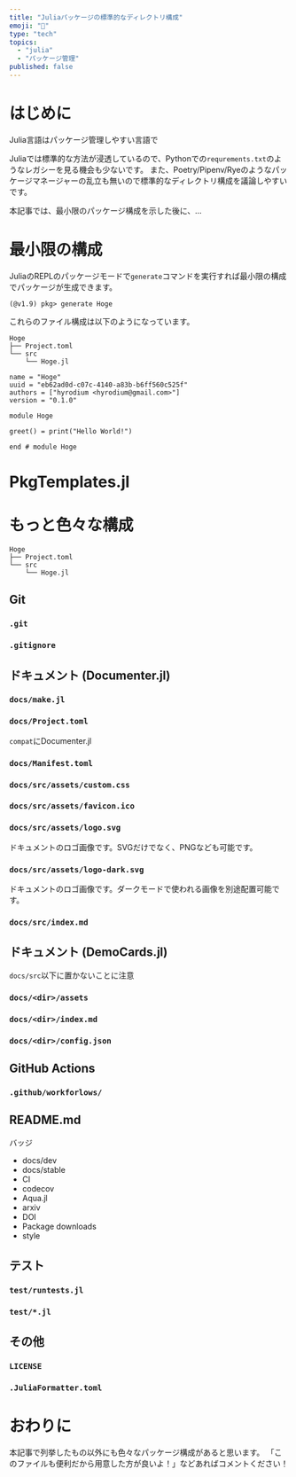 ```yaml
---
title: "Juliaパッケージの標準的なディレクトリ構成"
emoji: "👻"
type: "tech"
topics:
  - "julia"
  - "パッケージ管理"
published: false
---
```


# はじめに
Julia言語はパッケージ管理しやすい言語で

Juliaでは標準的な方法が浸透しているので、Pythonでの`requrements.txt`のようなレガシーを見る機会も少ないです。
また、Poetry/Pipenv/Ryeのようなパッケージマネージャーの乱立も無いので標準的なディレクトリ構成を議論しやすいです。

本記事では、最小限のパッケージ構成を示した後に、...

# 最小限の構成
JuliaのREPLのパッケージモードで`generate`コマンドを実行すれば最小限の構成でパッケージが生成できます。
```
(@v1.9) pkg> generate Hoge
```

これらのファイル構成は以下のようになっています。

```
Hoge
├── Project.toml
└── src
    └── Hoge.jl
```

```toml: Project.toml
name = "Hoge"
uuid = "eb62ad0d-c07c-4140-a83b-b6ff560c525f"
authors = ["hyrodium <hyrodium@gmail.com>"]
version = "0.1.0"
```


```julia: src/Hoge.jl
module Hoge

greet() = print("Hello World!")

end # module Hoge
```

# PkgTemplates.jl

# もっと色々な構成

```
Hoge
├── Project.toml
└── src
    └── Hoge.jl
```


## Git
### `.git`
### `.gitignore`

## ドキュメント (Documenter.jl)
### `docs/make.jl`

### `docs/Project.toml`

`compat`にDocumenter.jl

### `docs/Manifest.toml`

### `docs/src/assets/custom.css`

### `docs/src/assets/favicon.ico`

### `docs/src/assets/logo.svg`
ドキュメントのロゴ画像です。SVGだけでなく、PNGなども可能です。

### `docs/src/assets/logo-dark.svg`
ドキュメントのロゴ画像です。ダークモードで使われる画像を別途配置可能です。

### `docs/src/index.md`

## ドキュメント (DemoCards.jl)

`docs/src`以下に置かないことに注意

### `docs/<dir>/assets`

### `docs/<dir>/index.md`

### `docs/<dir>/config.json`

## GitHub Actions

### `.github/workforlows/`

## README.md
バッジ

* docs/dev
* docs/stable
* CI
* codecov
* Aqua.jl
* arxiv
* DOI
* Package downloads
* style

## テスト

### `test/runtests.jl`
### `test/*.jl`

## その他

### `LICENSE`

### `.JuliaFormatter.toml`

# おわりに

本記事で列挙したもの以外にも色々なパッケージ構成があると思います。
「このファイルも便利だから用意した方が良いよ！」などあればコメントください！
